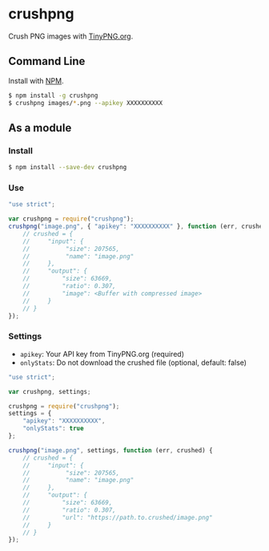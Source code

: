 # crushpng

Crush PNG images with [TinyPNG.org](https://tinypng.org/).

## Command Line

Install with [NPM](https://www.npmjs.org/package/crushpng).

```bash
$ npm install -g crushpng
$ crushpng images/*.png --apikey XXXXXXXXXX
```

## As a module

### Install
```bash
$ npm install --save-dev crushpng
````

### Use
```js
"use strict";

var crushpng = require("crushpng");
crushpng("image.png", { "apikey": "XXXXXXXXXX" }, function (err, crushed) {
    // crushed = {
    //     "input": {
    //          "size": 207565,
    //          "name": "image.png"
    //     },
    //     "output": {
    //         "size": 63669,
    //         "ratio": 0.307,
    //         "image": <Buffer with compressed image>
    //     }
    // }
});
```

### Settings

* `apikey`: Your API key from TinyPNG.org (required)
* `onlyStats`: Do not download the crushed file (optional, default: false)

```js
"use strict";

var crushpng, settings;

crushpng = require("crushpng");
settings = {
    "apikey": "XXXXXXXXXX",
    "onlyStats": true
};

crushpng("image.png", settings, function (err, crushed) {
    // crushed = {
    //     "input": {
    //          "size": 207565,
    //          "name": "image.png"
    //     },
    //     "output": {
    //         "size": 63669,
    //         "ratio": 0.307,
    //         "url": "https://path.to.crushed/image.png"
    //     }
    // }
});
